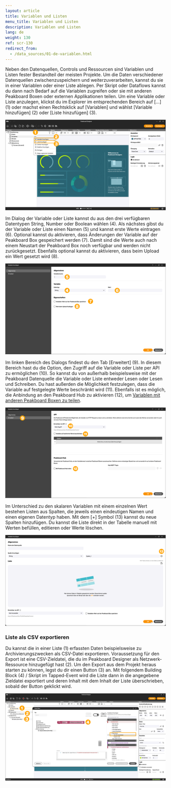 ```yaml
---
layout: article
title: Variablen und Listen
menu_title: Variablen und Listen
description: Variablen und Listen
lang: de
weight: 130
ref: scr-130
redirect_from:
  - /data_sources/01-de-variablen.html
---
```


Neben den Datenquellen, Controls und Ressourcen sind Variablen und Listen fester Bestandteil der meisten Projekte. Um die Daten verschiedener Datenquellen zwischenzuspeichern und weiterzuverarbeiten, kannst du sie in einer Variablen oder einer Liste ablegen. Per Skript oder Dataflows kannst du dann nach Bedarf auf die Variablen zugreifen oder sie mit anderen Peakboard Boxen oder externen Applikationen teilen.
Um eine Variable oder Liste anzulegen, klickst du im Explorer im entsprechenden Bereich auf [...] (1) oder machst einen Rechtsklick auf [Variablen] und wählst [Variable hinzufügen] (2) oder [Liste hinzufügen] (3).

![Variable oder Liste anlegen](/assets/images/scripting/variables/de_add-variable.png)

Im Dialog der Variable oder Liste kannst du aus den drei verfügbaren Datentypen String, Number oder Boolean wählen (4). Als nächstes gibst du der Variable oder Liste einen Namen (5) und kannst erste Werte eintragen (6). Optional kannst du aktivieren, dass Änderungen der Variable auf der Peakboard Box gespeichert werden (7). Damit sind die Werte auch nach einem Neustart der Peakboard Box noch verfügbar und werden nicht zurückgesetzt. Ebenfalls optional kannst du aktivieren, dass beim Upload ein Wert gesetzt wird (8).

![Dialog Variable oder Liste](/assets/images/scripting/variables/de_dialog.png)

Im linken Bereich des Dialogs findest du den Tab [Erweitert] (9). In diesem Bereich hast du die Option, den Zugriff auf die Variable oder Liste per API zu ermöglichen (10). So kannst du von außerhalb beispielsweise mit der Peakboard Datenquelle die Variable oder Liste entweder Lesen oder Lesen und Schreiben. Du hast außerden die Möglichkeit festzulegen, dass die Variable auf festgelegte Werte beschränkt wird (11). Ebenfalls ist es möglich, die Anbindung an den Peakboard Hub zu aktivieren (12), um [Variablen mit anderen Peakboard Boxen zu teilen](/hub/de-hub_mqtt.html).

![Erweitert](/assets/images/scripting/variables/de_advanced.png)

Im Unterschied zu den skalaren Variablen mit einem einzelnen Wert bestehen Listen aus Spalten, die jeweils einen eindeutigen Namen und einen eigenen Datentyp haben. Mit dem [+] Symbol (13) kannst du neue Spalten hinzufügen. Du kannst die Liste direkt in der Tabelle manuell mit Werten befüllen, editieren oder Werte löschen.

![Listen](/assets/images/scripting/variables/de_lists.png)

### Liste als CSV exportieren

Du kannst die in einer Liste (1) erfassten Daten beispielsweise zu Archivierungszwecken als CSV-Datei exportieren.
Voraussetzung für den Export ist eine CSV-Zieldatei, die du im Peakboard Designer als Netzwerk-Ressource hinzugefügt hast (2).
Um den Export aus dem Projekt heraus starten zu können, legst du dir einen Button (3) an. Mit folgendem Building Block (4) / Skript im Tapped-Event wird die Liste dann in die angegebene Zieldatei exportiert und deren Inhalt mit dem Inhalt der Liste überschrieben, sobald der Button geklickt wird.

![CSV Export](/assets/images/scripting/variables/de_csv-export.png)
